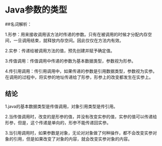 # Java参数的类型
##名词解析：

1.形参：用来接收调用该方法时传递的参数。只有在被调用的时候才分配内存空间，一旦调用结束，就释放内存空间。因此仅仅在方法内有效。

2.实参：传递给被调用方法的值，预先创建并赋予确定值。

3.传值调用：传值调用中传递的参数为基本数据类型，参数视为形参。

4.传引用调用：传引用调用中，如果传递的参数是引用数据类型，参数视为实参。在调用的过程中，将实参的地址传递给了形参，形参上的改变都发生在实参上。



## 结论
1.java的基本数据类型是传值调用，对象引用类型是传引用。

2.当传值调用时，改变的是形参的值，并没有改变实参的值，实参的值可以传递给形参，但是，这个传递是单向的，形参不能传递回实参。

3.当引用调用时，如果参数是对象，无论对对象做了何种操作，都不会改变实参对象的引用，但是如果改变了对象的内容，就会改变实参对象的内容。